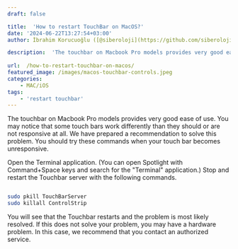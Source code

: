 ```yaml
---
draft: false

title:  'How to restart TouchBar on MacOS?'
date: '2024-06-22T13:27:54+03:00'
author: İbrahim Korucuoğlu ([@siberoloji](https://github.com/siberoloji))

description:  'The touchbar on Macbook Pro models provides very good ease of use. You may notice that some touch bars work differently than they should or are not responsive at all. We have prepared a recommendation to solve this problem. ' 
 
url:  /how-to-restart-touchbar-on-macos/ 
featured_image: /images/macos-touchbar-controls.jpeg
categories:
    - MAC/iOS
tags:
    - 'restart touchbar'
---
```

The touchbar on Macbook Pro models provides very good ease of use. You may notice that some touch bars work differently than they should or are not responsive at all. We have prepared a recommendation to solve this problem. You should try these commands when your touch bar becomes unresponsive.

Open the Terminal application. (You can open Spotlight with Command+Space keys and search for the "Terminal" application.)  Stop and restart the Touchbar server with the following commands.
<!-- wp:image {"id":931,"sizeSlug":"large","linkDestination":"none"} -->
<figure class="wp-block-image size-large"><img src="https://www.siberoloji.com/wp-content/uploads/2024/06/Screenshot-2024-06-22-at-13.12.28-1024x234.png" alt="" class="wp-image-931" /></figure>
<!-- /wp:image -->

```bash
sudo pkill TouchBarServer
sudo killall ControlStrip
```

You will see that the Touchbar restarts and the problem is most likely resolved. If this does not solve your problem, you may have a hardware problem. In this case, we recommend that you contact an authorized service.
